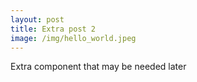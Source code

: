 ```yaml
---
layout: post
title: Extra post 2
image: /img/hello_world.jpeg
---
```


Extra component that may be needed later
